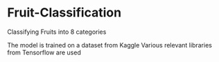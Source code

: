 # Fruit-Classification
Classifying Fruits into 8 categories

The model is trained on a dataset from Kaggle
Various relevant libraries from Tensorflow are used
